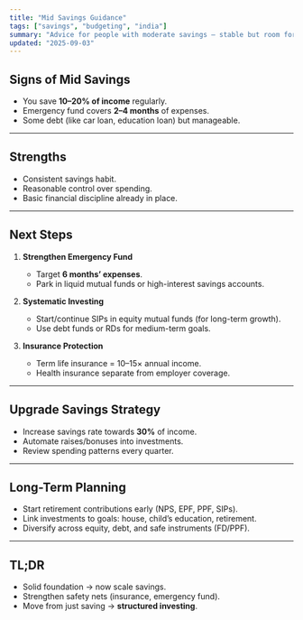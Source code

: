 ```yaml
---
title: "Mid Savings Guidance"
tags: ["savings", "budgeting", "india"]
summary: "Advice for people with moderate savings — stable but room for improvement."
updated: "2025-09-03"
---
```


## Signs of Mid Savings
- You save **10–20% of income** regularly.  
- Emergency fund covers **2–4 months** of expenses.  
- Some debt (like car loan, education loan) but manageable.  

---

## Strengths
- Consistent savings habit.  
- Reasonable control over spending.  
- Basic financial discipline already in place.  

---

## Next Steps
1. **Strengthen Emergency Fund**  
   - Target **6 months’ expenses**.  
   - Park in liquid mutual funds or high-interest savings accounts.  

2. **Systematic Investing**  
   - Start/continue SIPs in equity mutual funds (for long-term growth).  
   - Use debt funds or RDs for medium-term goals.  

3. **Insurance Protection**  
   - Term life insurance = 10–15× annual income.  
   - Health insurance separate from employer coverage.  

---

## Upgrade Savings Strategy
- Increase savings rate towards **30%** of income.  
- Automate raises/bonuses into investments.  
- Review spending patterns every quarter.  

---

## Long-Term Planning
- Start retirement contributions early (NPS, EPF, PPF, SIPs).  
- Link investments to goals: house, child’s education, retirement.  
- Diversify across equity, debt, and safe instruments (FD/PPF).  

---

## TL;DR
- Solid foundation → now scale savings.  
- Strengthen safety nets (insurance, emergency fund).  
- Move from just saving → **structured investing**.  
